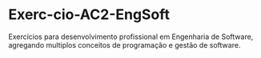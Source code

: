 # Exerc-cio-AC2-EngSoft
Exercícios para desenvolvimento profissional em Engenharia de Software, agregando multiplos conceitos de programação e gestão de software.
